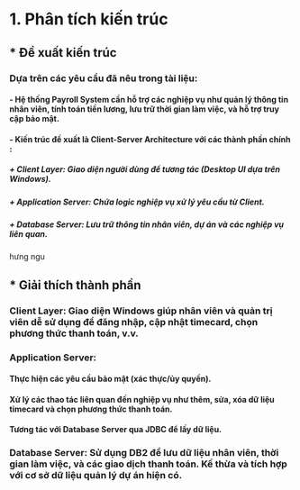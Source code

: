 # 1. Phân tích kiến trúc

## * Đề xuất kiến trúc

### Dựa trên các yêu cầu đã nêu trong tài liệu:

#### - Hệ thống Payroll System cần hỗ trợ các nghiệp vụ như quản lý thông tin nhân viên, tính toán tiền lương, lưu trữ thời gian làm việc, và hỗ trợ truy cập bảo mật.

#### - Kiến trúc đề xuất là Client-Server Architecture với các thành phần chính :

##### + Client Layer: Giao diện người dùng để tương tác (Desktop UI dựa trên Windows).
##### + Application Server: Chứa logic nghiệp vụ xử lý yêu cầu từ Client.
##### + Database Server: Lưu trữ thông tin nhân viên, dự án và các nghiệp vụ liên quan.
hưng ngu

## * Giải thích thành phần
### Client Layer: Giao diện Windows giúp nhân viên và quản trị viên dễ sử dụng để đăng nhập, cập nhật timecard, chọn phương thức thanh toán, v.v.
### Application Server:
#### Thực hiện các yêu cầu bảo mật (xác thực/ủy quyền).
#### Xử lý các thao tác liên quan đến nghiệp vụ như thêm, sửa, xóa dữ liệu timecard và chọn phương thức thanh toán.
#### Tương tác với Database Server qua JDBC để lấy dữ liệu.
### Database Server: Sử dụng DB2 để lưu dữ liệu nhân viên, thời gian làm việc, và các giao dịch thanh toán. Kế thừa và tích hợp với cơ sở dữ liệu quản lý dự án hiện có.
